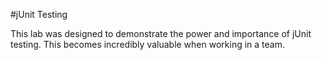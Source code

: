 #jUnit Testing

This lab was designed to demonstrate the power and importance of jUnit testing.  This becomes incredibly valuable when working in a team.